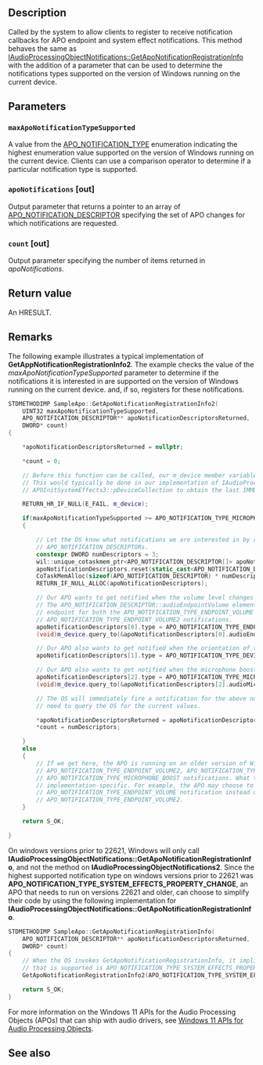 ## Description

Called by the system to allow clients to register to receive notification callbacks for APO endpoint and system effect notifications. This method behaves the same as [IAudioProcessingObjectNotifications::GetApoNotificationRegistrationInfo](https://learn.microsoft.com/windows/win32/api/audioengineextensionapo/nf-audioengineextensionapo-iaudioprocessingobjectnotifications-getaponotificationregistrationinfo) with the addition of a parameter that can be used to determine the notifications types supported on the version of Windows running on the current device.

## Parameters

### `maxApoNotificationTypeSupported`

A value from the [APO_NOTIFICATION_TYPE](https://learn.microsoft.com/windows/win32/api/audioengineextensionapo/ne-audioengineextensionapo-apo_notification_type) enumeration indicating the highest enumeration value supported on the version of Windows running on the current device. Clients can use a comparison operator to determine if a particular notification type is supported.

### `apoNotifications` [out]

Output parameter that returns a pointer to an array of [APO_NOTIFICATION_DESCRIPTOR](https://learn.microsoft.com/windows/win32/api/audioengineextensionapo/ns-audioengineextensionapo-apo_notification_descriptor) specifying the set of APO changes for which notifications are requested.

### `count` [out]

Output parameter specifying the number of items returned in *apoNotifications*.

## Return value

An HRESULT.

## Remarks

The following example illustrates a typical implementation of **GetAppNotificationRegistrationInfo2**. The example checks the value of the *maxApoNotificationTypeSupported* parameter to determine if the notifications it is interested in are supported on the version of Windows running on the current device. and, if so, registers for these notifications.

```cpp
STDMETHODIMP SampleApo::GetApoNotificationRegistrationInfo2(
    UINT32 maxApoNotificationTypeSupported,
    APO_NOTIFICATION_DESCRIPTOR** apoNotificationDescriptorsReturned,
    DWORD* count)
{

    *apoNotificationDescriptorsReturned = nullptr;

    *count = 0;

    // Before this function can be called, our m_device member variable should already have been initialized.
    // This would typically be done in our implementation of IAudioProcessingObject::Initialize, by using
    // APOInitSystemEffects3::pDeviceCollection to obtain the last IMMDevice in the collection.

    RETURN_HR_IF_NULL(E_FAIL, m_device);

    if(maxApoNotificationTypeSupported >= APO_NOTIFICATION_TYPE_MICROPHONE_BOOST)
    {

        // Let the OS know what notifications we are interested in by returning an array of
        // APO_NOTIFICATION_DESCRIPTORs.
        constexpr DWORD numDescriptors = 3;
        wil::unique_cotaskmem_ptr<APO_NOTIFICATION_DESCRIPTOR[]> apoNotificationDescriptors;
        apoNotificationDescriptors.reset(static_cast<APO_NOTIFICATION_DESCRIPTOR*>(
        CoTaskMemAlloc(sizeof(APO_NOTIFICATION_DESCRIPTOR) * numDescriptors)));
        RETURN_IF_NULL_ALLOC(apoNotificationDescriptors);

        // Our APO wants to get notified when the volume level changes on the audio endpoint.
        // The APO_NOTIFICATION_DESCRIPTOR::audioEndpointVolume element is used to specify the audio
        // endpoint for both the APO_NOTIFICATION_TYPE_ENDPOINT_VOLUME and the
        // APO_NOTIFICATION_TYPE_ENDPOINT_VOLUME2 notifications.
        apoNotificationDescriptors[0].type = APO_NOTIFICATION_TYPE_ENDPOINT_VOLUME2;
        (void)m_device.query_to(&apoNotificationDescriptors[0].audioEndpointVolume.device);

        // Our APO also wants to get notified when the orientation of the device changes.
        apoNotificationDescriptors[1].type = APO_NOTIFICATION_TYPE_DEVICE_ORIENTATION;

        // Our APO also wants to get notified when the microphone boost changes on the audio endpoint.
        apoNotificationDescriptors[2].type = APO_NOTIFICATION_TYPE_MICROPHONE_BOOST;
        (void)m_device.query_to(&apoNotificationDescriptors[2].audioMicrophoneBoost.device);

        // The OS will immediately fire a notification for the above notification types, so we do not
        // need to query the OS for the current values.

        *apoNotificationDescriptorsReturned = apoNotificationDescriptors.release();
        *count = numDescriptors;

    }
    else
    {
        // If we get here, the APO is running on an older version of Windows that does not support the
        // APO_NOTIFICATION_TYPE_ENDPOINT_VOLUME2, APO_NOTIFICATION_TYPE_DEVICE_ORIENTATION, and
        // APO_NOTIFICATION_TYPE_MICROPHONE_BOOST notifications. What the APO does at this point is
        // implementation-specific. For example, the APO may choose to subscribe to the
        // APO_NOTIFICATION_TYPE_ENDPOINT_VOLUME notification instead of
        // APO_NOTIFICATION_TYPE_ENDPOINT_VOLUME2.
    }

    return S_OK;

}
```

On windows versions prior to 22621, Windows will only call **IAudioProcessingObjectNotifications::GetApoNotificationRegistrationInfo**, and not the method on **IAudioProcessingObjectNotifications2**. Since the highest supported notification type on windows versions prior to 22621 was **APO_NOTIFICATION_TYPE_SYSTEM_EFFECTS_PROPERTY_CHANGE**, an APO that needs to run on versions 22621 and older, can choose to simplify their code by using the following implementation for **IAudioProcessingObjectNotifications::GetApoNotificationRegistrationInfo**.

```cpp
STDMETHODIMP SampleApo::GetApoNotificationRegistrationInfo(
    APO_NOTIFICATION_DESCRIPTOR** apoNotificationDescriptorsReturned,
    DWORD* count)
{
    // When the OS invokes GetApoNotificationRegistrationInfo, it implies that the maximum notification value
    // that is supported is APO_NOTIFICATION_TYPE_SYSTEM_EFFECTS_PROPERTY_CHANGE.
    GetApoNotificationRegistrationInfo2(APO_NOTIFICATION_TYPE_SYSTEM_EFFECTS_PROPERTY_CHANGE, apoNotificationDescriptorsReturned, count);

    return S_OK;
}
```

For more information on the Windows 11 APIs for the Audio Processing Objects (APOs) that can ship with audio drivers, see [Windows 11 APIs for Audio Processing Objects](https://learn.microsoft.com/windows-hardware/drivers/audio/windows-11-apis-for-audio-processing-objects).

## See also